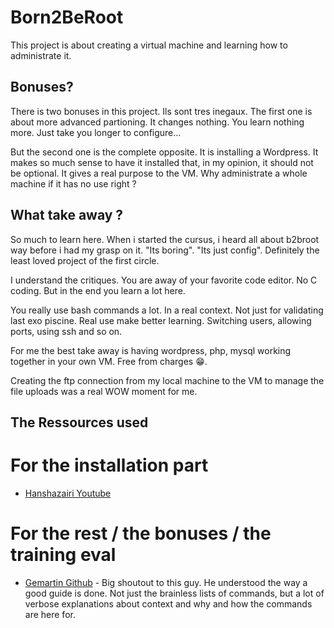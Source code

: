 # Born2BeRoot

This project is about creating a virtual machine and learning how to administrate it.

## Bonuses?

There is two bonuses in this project. Ils sont tres inegaux. The first one is about more advanced partioning. It changes nothing. You learn nothing more. Just take you longer to configure...

But the second one is the complete opposite. It is installing a Wordpress. It makes so much sense to have it installed that, in my opinion, it should not be optional.
It gives a real purpose to the VM. Why administrate a whole machine if it has no use right ?

## What take away ?

So much to learn here. When i started the cursus, i heard all about b2broot way before i had my grasp on it. "Its boring". "Its just config". Definitely the least loved project of the first circle.

I understand the critiques. You are away of your favorite code editor. No C coding. But in the end you learn a lot here.

You really use bash commands a lot. In a real context. Not just for validating last exo piscine. Real use make better learning. Switching users, allowing ports, using ssh and so on.

For me the best take away is having wordpress, php, mysql working together in your own VM. Free from charges 😁.

Creating the ftp connection from my local machine to the VM to manage the file uploads was a real WOW moment for me.

## The Ressources used

# For the installation part

-   [Hanshazairi Youtube](https://www.youtube.com/watch?v=2w-2MX5QrQw)

# For the rest / the bonuses / the training eval

-   [Gemartin Github](https://github.com/gemartin99/Born2beroot-Tutorial/blob/main/README_EN.md) - Big shoutout to this guy. He understood the way a good guide is done. Not just the brainless lists of commands, but a lot of verbose explanations about context and why and how the commands are here for.
